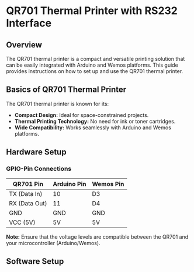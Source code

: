 # QR701 Thermal Printer with RS232 Interface

## Overview

The QR701 thermal printer is a compact and versatile printing solution that can be easily integrated with Arduino and Wemos platforms. This guide provides instructions on how to set up and use the QR701 thermal printer.

## Basics of QR701 Thermal Printer

The QR701 thermal printer is known for its:

- **Compact Design:** Ideal for space-constrained projects.
- **Thermal Printing Technology:** No need for ink or toner cartridges.
- **Wide Compatibility:** Works seamlessly with Arduino and Wemos platforms.

## Hardware Setup



### GPIO-Pin Connections

| QR701 Pin   | Arduino Pin | Wemos Pin |
|-------------|-------------|-----------|
| TX (Data In) | 10          | D3        |
| RX (Data Out)| 11          | D4        |
| GND         | GND         | GND       |
| VCC (5V)    | 5V          | 5V        |

**Note:** Ensure that the voltage levels are compatible between the QR701 and your microcontroller (Arduino/Wemos).

## Software Setup


